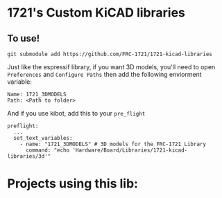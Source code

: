 # 1721's Custom KiCAD libraries

## To use!

```
git submodule add https://github.com/FRC-1721/1721-kicad-libraries
```

Just like the espressif library, if you want 3D models, you'll need to
open `Preferences` and `Configure Paths` then add the following enviorment variable:

```
Name: 1721_3DMODELS
Path: <Path to folder>
```

And if you use kibot, add this to your `pre_flight`

```
preflight:
  ...
  set_text_variables:
    - name: "1721_3DMODELS" # 3D models for the FRC-1721 Library
      command: "echo 'Hardware/Board/Libraries/1721-kicad-libraries/3d'"
```

# Projects using this lib:

